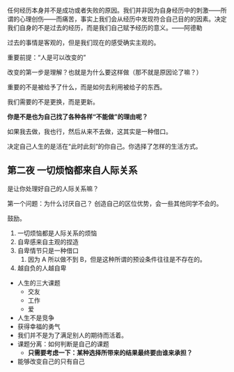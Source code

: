 任何经历本身并不是成功或者失败的原因。我们并非因为自身经历中的刺激——所谓的心理创伤——而痛苦，事实上我们会从经历中发现符合自己目的的因素。决定我们自身的不是过去的经历，而是我们自己赋予经历的意义。——阿德勒

过去的事情是客观的，但是我们现在的感受确实主观的。

重要前提：“人是可以改变的”

改变的第一步是理解？也就是为什么要这样做（那不就是原因论了嘛？）

重要的不是被给予了什么，而是如何去利用被给子的东西。

我们需要的不是更换，而是更新。

**你是不是也为自己找了各种各样“不能做”的理由呢？**

如果我去做，我也行，然后从来不去做，这其实是一种借口。

决定自己人生的是活在“此时此刻”的你自己。你选择了怎样的生活方式。

## 第二夜 一切烦恼都来自人际关系
是让你处理好自己的人际关系嘛？

第一个问题：为什么讨厌自己？
创造自己的区位优势，会一些其他同学不会的。

鼓励。

1. 一切烦恼都是人际关系的烦恼
2. 自卑感来自主观的捏造
3. 自卑情节只是一种借口
	1. 因为 A 所以做不到 B，但是这种所谓的预设条件往往是不存在的。
4. 越自负的人越自卑

- 人生的三大课题
	- 交友
	- 工作
	- 爱
- 人生不是竞争
- 获得幸福的勇气
- 我们并不是为了满足别人的期待而活着。
- 课题分离：如何判断是自己的课题
	- **只需要考虑一下：某种选择所带来的结果最终要由谁来承担？**
- 能够改变自己的只有自己
